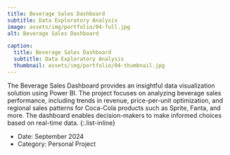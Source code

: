 ```yaml
---
title: Beverage Sales Dashboard
subtitle: Data Exploratory Analysis
image: assets/img/portfolio/04-full.jpg
alt: Beverage Sales Dashboard

caption:
  title: Beverage Sales Dashboard
  subtitle: Data Exploratory Analysis
  thumbnail: assets/img/portfolio/04-thumbnail.jpg
---
```


The Beverage Sales Dashboard provides an insightful data visualization solution using Power BI. The project focuses on analyzing beverage sales performance, including trends in revenue, price-per-unit optimization, and regional sales patterns for Coca-Cola products such as Sprite, Fanta, and more. The dashboard enables decision-makers to make informed choices based on real-time data.
{:.list-inline}
- Date: September 2024
- Category: Personal Project

